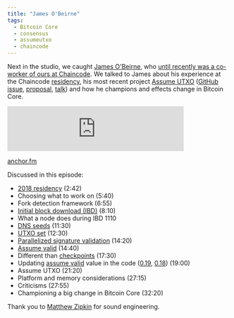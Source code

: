 ```yaml
---
title: "James O'Beirne"
tags:
  - Bitcoin Core
  - consensus
  - assumeutxo
  - chaincode
---
```


Next in the studio, we caught [James O'Beirne](https://twitter.com/jamesob/), who [until recently was a co-worker of ours at Chaincode](https://twitter.com/jamesob/status/1224435568840302592). We talked to James about his experience at the
Chaincode [residency](https://residency.chaincode.com/), his most recent project [Assume UTXO](https://github.com/bitcoin/bitcoin/issues/15605) ([GitHub issue](https://github.com/bitcoin/bitcoin/issues/15605),
[proposal](https://github.com/jamesob/assumeutxo-docs/tree/2019-04-proposal/proposal), [talk](https://www.youtube.com/watch?v=PoEoG6sP1hw)) and how he champions and effects change in Bitcoin Core.

<iframe src="https://anchor.fm/chaincode/embed/episodes/James-OBeirne-and-Assume-UTXO---Episode-4-eaq6g3" height="102px" width="400px" frameborder="0" scrolling="no"></iframe>

[anchor.fm](https://anchor.fm/chaincode/episodes/James-OBeirne-and-Assume-UTXO---Episode-4-eaq6g3)

Discussed in this episode:

- [2018 residency](https://medium.com/@ChaincodeLabs/chaincode-residency-2018-26cd8a65d5f7) (2:42) 
- Choosing what to work on (5:40)
- Fork detection framework (6:55)
- [Initial block download (IBD)](https://btcinformation.org/en/glossary/initial-block-download) (8:10) 
- What a node does during IBD 1110
- [DNS seeds](https://stackoverflow.com/questions/41673073/how-does-the-bitcoin-client-determine-the-first-ip-address-to-connect) (11:30)
- [UTXO set](https://btcinformation.org/en/glossary/unspent-transaction-output) (12:30) 
- [Parallelized signature validation](https://github.com/bitcoin/bitcoin/pull/2060) (14:20) 
- [Assume valid](https://bitcoincore.org/en/2017/03/08/release-0.14.0/#assumed-valid-blocks) (14:40) 
- Different than [checkpoints](https://en.bitcoin.it/wiki/Bitcoin_Core_0.11_(ch_5):_Initial_Block_Download#Checkpoints) (17:30) 
- Updating [assume valid](https://github.com/bitcoin/bitcoin/pull/9484) value in the code ([0.19](https://github.com/bitcoin/bitcoin/pull/17002), [0.18](https://github.com/bitcoin/bitcoin/pull/15429)) (19:00)
- Assume UTXO (21:20) 
- Platform and memory considerations (27:15)
- Criticisms (27:55)
- Championing a big change in Bitcoin Core (32:20)

Thank you to [Matthew Zipkin](https://twitter.com/MatthewZipkin) for sound engineering.
